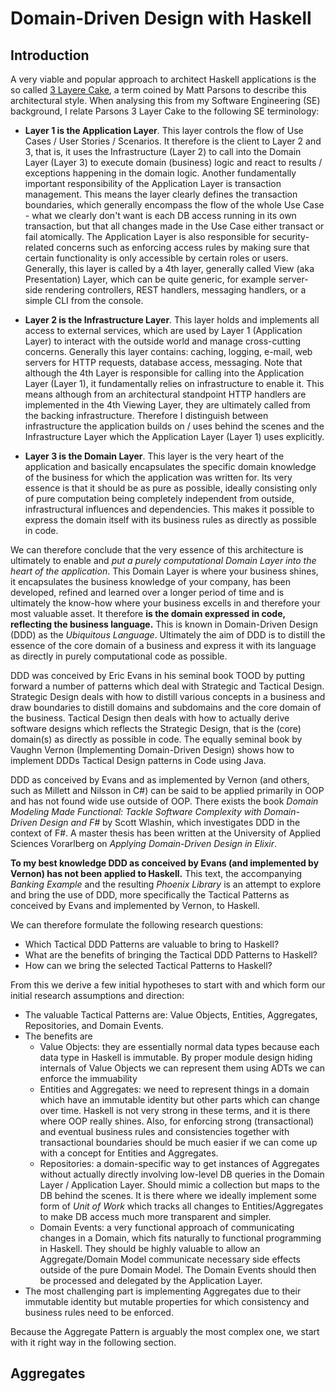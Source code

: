 # Domain-Driven Design with Haskell

## Introduction

A very viable and popular approach to architect Haskell applications is the so called [3 Layere Cake](https://www.parsonsmatt.org/2018/03/22/three_layer_haskell_cake.html), a term coined by Matt Parsons to describe this architectural style. When analysing this from my Software Engineering (SE) background, I relate Parsons 3 Layer Cake to the following SE terminology:

- **Layer 1 is the Application Layer**. This layer controls the flow of Use Cases / User Stories / Scenarios. It therefore is the client to Layer 2 and 3, that is, it uses the Infrastructure (Layer 2) to call into the Domain Layer (Layer 3) to execute domain (business) logic and react to results / exceptions happening in the domain logic. Another fundamentally important responsibility of the Application Layer is transaction management. This means the layer clearly defines the transaction boundaries, which generally encompass the flow of the whole Use Case - what we clearly don't want is each DB access running in its own transaction, but that all changes made in the Use Case either transact or fail atomically. The Application Layer is also responsible for security-related concerns such as enforcing access rules by making sure that certain functionality is only accessible by certain roles or users. Generally, this layer is called by a 4th layer, generally called View (aka Presentation) Layer, which can be quite generic, for example server-side rendering controllers, REST handlers, messaging handlers, or a simple CLI from the console.

- **Layer 2 is the Infrastructure Layer**. This layer holds and implements all access to external services, which are used by Layer 1 (Application Layer) to interact with the outside world and manage cross-cutting concerns. Generally this layer contains: caching, logging, e-mail, web servers for HTTP requests, database access, messaging. Note that although the 4th Layer is responsible for calling into the Application Layer (Layer 1), it fundamentally relies on infrastructure to enable it. This means although from an architectural standpoint HTTP handlers are implemented in the 4th Viewing Layer, they are ultimately called from the backing infrastructure. Therefore I distinguish between infrastructure the application builds on / uses behind the scenes and the Infrastructure Layer which the Application Layer (Layer 1) uses explicitly.

- **Layer 3 is the Domain Layer**. This layer is the very heart of the application and basically encapsulates the specific domain knowledge of the business for which the application was written for. Its very essence is that it should be as pure as possible, ideally consisting only of pure computation being completely independent from outside, infrastructural influences and dependencies. This makes it possible to express the domain itself with its business rules as directly as possible in code.

We can therefore conclude that the very essence of this architecture is ultimately to enable and *put a purely computational Domain Layer into the heart of the application*. This Domain Layer is where your business shines, it encapsulates the business knowledge of your company, has been developed, refined and learned over a longer period of time and is ultimately the know-how where your business excells in and therefore your most valuable asset. It therefore **is the domain expressed in code, reflecting the business language.** This is known in Domain-Driven Design (DDD) as the *Ubiquitous Language*. Ultimately the aim of DDD is to distill the essence of the core domain of a business and express it with its language as directly in purely computational code as possible.

DDD was conceived by Eric Evans in his seminal book TOOD by putting forward a number of patterns which deal with Strategic and Tactical Design. Strategic Design deals with how to distill various concepts in a business and draw boundaries to distill domains and subdomains and the core domain of the business. Tactical Design then deals with how to actually derive software designs which reflects the Strategic Design, that is the (core) domain(s) as directly as possible in code. The equally seminal book by Vaughn Vernon (Implementing Domain-Driven Design) shows how to implement DDDs Tactical Design patterns in Code using Java. 

DDD as conceived by Evans and as implemented by Vernon (and others, such as Millett and Nilsson in C#) can be said to be applied primarily in OOP and has not found wide use outside of OOP. There exists the book *Domain Modeling Made Functional: Tackle Software Complexity with Domain-Driven Design and F#* by Scott Wlashin, which investigates DDD in the context of F#. A master thesis has been written at the University of Applied Sciences Vorarlberg on *Applying Domain-Driven Design in Elixir*. 

**To my best knowledge DDD as conceived by Evans (and implemented by Vernon) has not been applied to Haskell.** This text, the accompanying *Banking Example* and the resulting *Phoenix Library* is an attempt to explore and bring the use of DDD, more specifically the Tactical Patterns as conceived by Evans and implemented by Vernon, to Haskell. 

We can therefore formulate the following research questions:
- Which Tactical DDD Patterns are valuable to bring to Haskell?
- What are the benefits of bringing the Tactical DDD Patterns to Haskell?
- How can we bring the selected Tactical Patterns to Haskell?

From this we derive a few initial hypotheses to start with and which form our initial research assumptions and direction:
- The valuable Tactical Patterns are: Value Objects, Entities, Aggregates, Repositories, and Domain Events.
- The benefits are
  - Value Objects: they are essentially normal data types because each data type in Haskell is immutable. By proper module design hiding internals of Value Objects we can represent them using ADTs we can enforce the immuability
  - Entities and Aggregates: we need to represent things in a domain which have an immutable identity but other parts which can change over time. Haskell is not very strong in these terms, and it is there where OOP really shines. Also, for enforcing strong (transactional) and eventual business rules and consistencies together with transactional boundaries should be much easier if we can come up with a concept for Entities and Aggregates.
  - Repositories: a domain-specific way to get instances of Aggregates without actually directly involving low-level DB queries in the Domain Layer / Application Layer. Should mimic a collection but maps to the DB behind the scenes. It is there where we ideally implement some form of *Unit of Work* which tracks all changes to Entities/Aggregates to make DB access much more transparent and simpler.
  - Domain Events: a very functional approach of communicating changes in a Domain, which fits naturally to functional programming in Haskell. They should be highly valuable to allow an Aggregate/Domain Model communicate necessary side effects outside of the pure Domain Model. The Domain Events should then be processed and delegated by the Application Layer.
- The most challenging part is implementing Aggregates due to their immutable identity but mutable properties for which consistency and business rules need to be enforced.

Because the Aggregate Pattern is arguably the most complex one, we start with it right way in the following section.

## Aggregates
